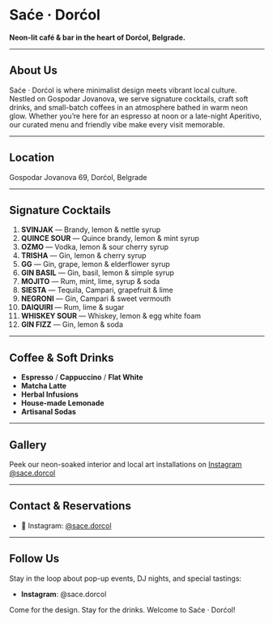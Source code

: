 # Saće · Dorćol

**Neon-lit café & bar in the heart of Dorćol, Belgrade.**

---

## About Us

Saće · Dorćol is where minimalist design meets vibrant local culture. Nestled on Gospodar Jovanova, we serve signature cocktails, craft soft drinks, and small-batch coffees in an atmosphere bathed in warm neon glow. Whether you’re here for an espresso at noon or a late-night Aperitivo, our curated menu and friendly vibe make every visit memorable.

---

## Location

Gospodar Jovanova 69, Dorćol, Belgrade

---

## Signature Cocktails

1. **SVINJAK** — Brandy, lemon & nettle syrup
2. **QUINCE SOUR** — Quince brandy, lemon & mint syrup
3. **OZMO** — Vodka, lemon & sour cherry syrup
4. **TRISHA** — Gin, lemon & cherry syrup
5. **GG** — Gin, grape, lemon & elderflower syrup
6. **GIN BASIL** — Gin, basil, lemon & simple syrup
7. **MOJITO** — Rum, mint, lime, syrup & soda
8. **SIESTA** — Tequila, Campari, grapefruit & lime
9. **NEGRONI** — Gin, Campari & sweet vermouth
10. **DAIQUIRI** — Rum, lime & sugar
11. **WHISKEY SOUR** — Whiskey, lemon & egg white foam
12. **GIN FIZZ** — Gin, lemon & soda

---

## Coffee & Soft Drinks

- **Espresso** / **Cappuccino** / **Flat White**
- **Matcha Latte**
- **Herbal Infusions**
- **House-made Lemonade**
- **Artisanal Sodas**

---

## Gallery

Peek our neon-soaked interior and local art installations on [Instagram @sace.dorcol](https://www.instagram.com/sace.dorcol)

---

## Contact & Reservations

- 📱 Instagram: [@sace.dorcol](https://www.instagram.com/sace.dorcol)

---

## Follow Us

Stay in the loop about pop-up events, DJ nights, and special tastings:

- **Instagram**: @sace.dorcol

Come for the design. Stay for the drinks. Welcome to Saće · Dorćol!
